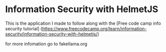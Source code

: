 # Information Security with HelmetJS

This is the application I made to follow along with the [Free code camp info security tutorial] (https://www.freecodecamp.org/learn/information-security/information-security-with-helmetjs/)

for more infomation  go to fakellama.org